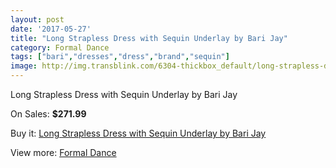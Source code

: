 ```yaml
---
layout: post
date: '2017-05-27'
title: "Long Strapless Dress with Sequin Underlay by Bari Jay"
category: Formal Dance
tags: ["bari","dresses","dress","brand","sequin"]
image: http://img.transblink.com/6304-thickbox_default/long-strapless-dress-with-sequin-underlay-by-bari-jay.jpg
---
```

Long Strapless Dress with Sequin Underlay by Bari Jay

On Sales: **$271.99**
<a href="https://www.transblink.com/en/formal-dance/2028-long-strapless-dress-with-sequin-underlay-by-bari-jay.html"><amp-img layout="responsive" width="600" height="600" src="//img.transblink.com/6304-thickbox_default/long-strapless-dress-with-sequin-underlay-by-bari-jay.jpg" alt="Long Strapless Dress with Sequin Underlay by Bari Jay 0" /></a>
<a href="https://www.transblink.com/en/formal-dance/2028-long-strapless-dress-with-sequin-underlay-by-bari-jay.html"><amp-img layout="responsive" width="600" height="600" src="//img.transblink.com/6305-thickbox_default/long-strapless-dress-with-sequin-underlay-by-bari-jay.jpg" alt="Long Strapless Dress with Sequin Underlay by Bari Jay 1" /></a>

Buy it: [Long Strapless Dress with Sequin Underlay by Bari Jay](https://www.transblink.com/en/formal-dance/2028-long-strapless-dress-with-sequin-underlay-by-bari-jay.html "Long Strapless Dress with Sequin Underlay by Bari Jay")

View more: [Formal Dance](https://www.transblink.com/en/6-formal-dance "Formal Dance")